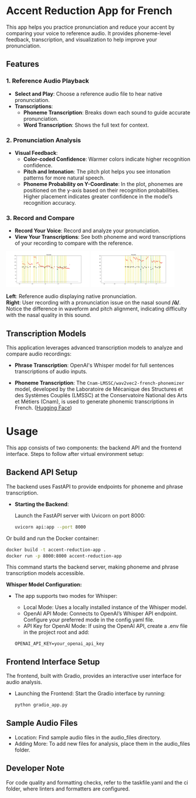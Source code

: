 # Accent Reduction App for French

This app helps you practice pronunciation and reduce your accent by comparing your voice to reference audio. It provides phoneme-level feedback, transcription, and visualization to help improve your pronunciation.

## Features

### 1. Reference Audio Playback

- **Select and Play**: Choose a reference audio file to hear native pronunciation.
- **Transcriptions**:
  - **Phoneme Transcription**: Breaks down each sound to guide accurate pronunciation.
  - **Word Transcription**: Shows the full text for context.

### 2. Pronunciation Analysis

- **Visual Feedback**:
  - **Color-coded Confidence**: Warmer colors indicate higher recognition confidence.
  - **Pitch and Intonation**: The pitch plot helps you see intonation patterns for more natural speech.
  - **Phoneme Probability on Y-Coordinate**: In the plot, phonemes are positioned on the y-axis based on their recognition probabilities. Higher placement indicates greater confidence in the model’s recognition accuracy.

### 3. Record and Compare

- **Record Your Voice**: Record and analyze your pronunciation.
- **View Your Transcriptions**: See both phoneme and word transcriptions of your recording to compare with the reference.


<p float="left">
  <img src="doc/reference.webp" alt="Reference Audio" width="45%" />
  <img src="doc/user_input.webp" alt="Recorded Audio" width="45%" />
</p>

**Left**: Reference audio displaying native pronunciation.  
**Right**: User recording with a pronunciation issue on the nasal sound **/ɑ̃/**. Notice the difference in waveform and pitch alignment, indicating difficulty with the nasal quality in this sound.


## Transcription Models

This application leverages advanced transcription models to analyze and compare audio recordings:

- **Phrase Transcription**: OpenAI's Whisper model for full sentences transcriptions of audio inputs.

- **Phoneme Transcription**: The `Cnam-LMSSC/wav2vec2-french-phonemizer` model, developed by the Laboratoire de Mécanique des Structures et des Systèmes Couplés (LMSSC) at the Conservatoire National des Arts et Métiers (Cnam), is used to generate phonemic transcriptions in French. ([Hugging Face](https://huggingface.co/Cnam-LMSSC/wav2vec2-french-phonemizer))

# Usage

This app consists of two components: the backend API and the frontend interface.
Steps to follow after virtual environment setup:
## Backend API Setup

The backend uses FastAPI to provide endpoints for phoneme and phrase transcription.

- **Starting the Backend**:
  
  Launch the FastAPI server with Uvicorn on port 8000:

  ```bash
  uvicorn api:app --port 8000

Or build and run the Docker container:

  ```bash
  docker build -t accent-reduction-app .
  docker run -p 8000:8000 accent-reduction-app
```
This command starts the backend server, making phoneme and phrase transcription models accessible.

**Whisper Model Configuration:**


* The app supports two modes for Whisper:
   *	Local Mode: Uses a locally installed instance of the Whisper model.
   *	OpenAI API Mode: Connects to OpenAI’s Whisper API endpoint.
Configure your preferred mode in the config.yaml file.
  *	API Key for OpenAI Mode:
If using the OpenAI API, create a .env file in the project root and add:

  ```.env
  OPENAI_API_KEY=your_openai_api_key

## Frontend Interface Setup

The frontend, built with Gradio, provides an interactive user interface for audio analysis.
* Launching the Frontend:
Start the Gradio interface by running:

  ```bash
  python gradio_app.py
  ```

## Sample Audio Files

* Location: Find sample audio files in the audio_files directory.
* Adding More: To add new files for analysis, place them in the audio_files folder.

## Developer Note

For code quality and formatting checks, refer to the taskfile.yaml and the ci folder, where linters and formatters are configured.
